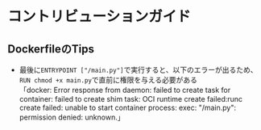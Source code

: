 # コントリビューションガイド

## DockerfileのTips
- 最後に`ENTRYPOINT ["/main.py"]`で実行すると、以下のエラーが出るため、`RUN chmod +x main.py`で直前に権限を与える必要がある  
  「docker: Error response from daemon: failed to create task for container: failed to create shim task: OCI runtime create failed:runc create failed: unable to start container process: exec: "/main.py": permission denied: unknown.」
